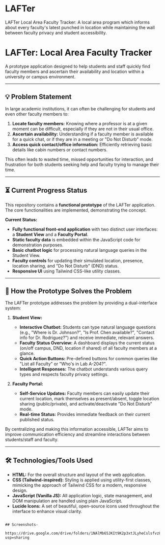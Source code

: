 # LAFTer
LAFTer Local Area Faculty Tracker: A local area program which informs about every faculty's latest punched in location while maintaining the wall between faculty privacy and student accessibility.


# LAFTer: Local Area Faculty Tracker

A prototype application designed to help students and staff quickly find faculty members and ascertain their availability and location within a university or campus environment.

---

## 💡 Problem Statement

In large academic institutions, it can often be challenging for students and even other faculty members to:
1.  **Locate faculty members:** Knowing where a professor is at a given moment can be difficult, especially if they are not in their usual office.
2.  **Ascertain availability:** Understanding if a faculty member is available for a quick chat, or if they are in a meeting or "Do Not Disturb" mode.
3.  **Access quick contact/office information:** Efficiently retrieving basic details like cabin numbers or contact numbers.

This often leads to wasted time, missed opportunities for interaction, and frustration for both students seeking help and faculty trying to manage their time.

---

## ⏳ Current Progress Status

This repository contains a **functional prototype** of the LAFTer application. The core functionalities are implemented, demonstrating the concept.

**Current Status:**
* **Fully functional front-end application** with two distinct user interfaces: a **Student View** and a **Faculty Portal**.
* **Static faculty data** is embedded within the JavaScript code for demonstration purposes.
* **Basic chatbot logic** for processing natural language queries in the Student View.
* **Faculty controls** for updating their simulated location, presence, location sharing, and "Do Not Disturb" (DND) status.
* **Responsive UI** using Tailwind CSS-like utility classes.

---

## 🧩 How the Prototype Solves the Problem

The LAFTer prototype addresses the problem by providing a dual-interface system:

1.  **Student View:**
    * **Interactive Chatbot:** Students can type natural language questions (e.g., "Where is Dr. Johnson?", "Is Prof. Chen available?", "Contact info for Dr. Rodriguez?") and receive immediate, relevant answers.
    * **Faculty Status Overview:** A dashboard displays the current status (on/off campus, DND, location if shared) of all faculty members at a glance.
    * **Quick Action Buttons:** Pre-defined buttons for common queries like "List all Faculty" or "Who's in Lab A-204?".
    * **Intelligent Responses:** The chatbot understands various query types and respects faculty privacy settings.

2.  **Faculty Portal:**
    * **Self-Service Updates:** Faculty members can easily update their current location, mark themselves as present/absent, toggle location sharing (public/private), and activate/deactivate "Do Not Disturb" mode.
    * **Real-time Status:** Provides immediate feedback on their current published status.

By centralizing and making this information accessible, LAFTer aims to improve communication efficiency and streamline interactions between students/staff and faculty.

---

## 🛠️ Technologies/Tools Used

* **HTML:** For the overall structure and layout of the web application.
* **CSS (Tailwind-inspired):** Styling is applied using utility-first classes, mimicking the approach of Tailwind CSS for a modern, responsive design.
* **JavaScript (Vanilla JS):** All application logic, state management, and DOM manipulation are handled using plain JavaScript.
* **Lucide Icons:** A set of beautiful, open-source icons used throughout the interface to enhance visual clarity.
```

## Screenshots-

https://drive.google.com/drive/folders/1NAlMb65JKIt9K2p3xtJLyheCslsfvz8R?usp=sharing
